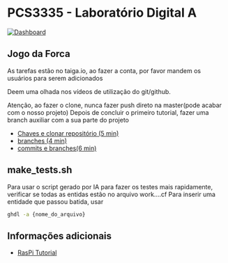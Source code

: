 # PCS3335 - Laboratório Digital A

[![Dashboard](https://img.shields.io/badge/taiga.io-dashboard-blue)](https://tree.taiga.io/project/joaovcmiranda-pcs3335/backlog "Taiga.io")


## Jogo da Forca

As tarefas estão no taiga.io, ao fazer a conta, por favor mandem os usuários para serem adicionados

Deem uma olhada nos vídeos de utilização do git/github.

Atenção, ao fazer o clone, nunca fazer push direto na master(pode acabar com o nosso projeto)
Depois de concluir o primeiro tutorial, fazer uma branch auxiliar com a sua parte do projeto


- [Chaves e clonar repositório (5 min)](https://www.youtube.com/watch?v=9gkb81GKmVI)
- [branches (4 min)](https://www.youtube.com/watch?v=b9LTz6joMf8)
- [commits e branches(6 min)](https://youtu.be/i_23KUAEtUM?t=53)

## make_tests.sh

Para usar o script gerado por IA para fazer os testes mais rapidamente, verificar se todas as entidas estão no arquivo work....cf
Para inserir uma entidade que passou batida, usar

```sh
ghdl -a {nome_do_arquivo}
```

## Informações adicionais

- [RasPi Tutorial](tutorial_raspi.md)

